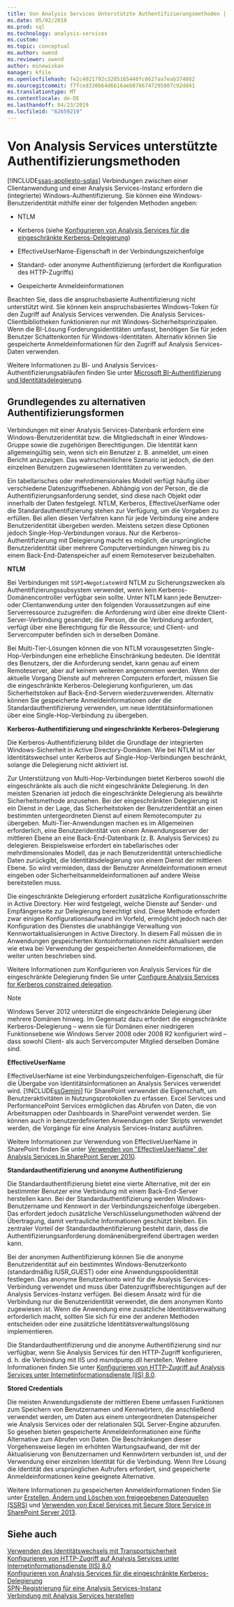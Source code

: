 ```yaml
---
title: Von Analysis Services Unterstützte Authentifizierungsmethoden | Microsoft-Dokumentation
ms.date: 05/02/2018
ms.prod: sql
ms.technology: analysis-services
ms.custom: ''
ms.topic: conceptual
ms.author: owend
ms.reviewer: owend
author: minewiskan
manager: kfile
ms.openlocfilehash: fe2c4021792c3285165440fc0627aa7eab374882
ms.sourcegitcommit: f7fced330b64d6616aeb8766747295807c92dd41
ms.translationtype: MT
ms.contentlocale: de-DE
ms.lasthandoff: 04/23/2019
ms.locfileid: "62659219"
---
```

# <a name="authentication-methodologies-supported-by-analysis-services"></a>Von Analysis Services unterstützte Authentifizierungsmethoden
[!INCLUDE[ssas-appliesto-sqlas](../../includes/ssas-appliesto-sqlas.md)]
  Verbindungen zwischen einer Clientanwendung und einer Analysis Services-Instanz erfordern die (integrierte) Windows-Authentifizierung. Sie können eine Windows-Benutzeridentität mithilfe einer der folgenden Methoden angeben:  
  
-   NTLM  
  
-   Kerberos (siehe [Konfigurieren von Analysis Services für die eingeschränkte Kerberos-Delegierung](../../analysis-services/instances/configure-analysis-services-for-kerberos-constrained-delegation.md))  
  
-   EffectiveUserName-Eigenschaft in der Verbindungszeichenfolge  
  
-   Standard- oder anonyme Authentifizierung (erfordert die Konfiguration des HTTP-Zugriffs)  
  
-   Gespeicherte Anmeldeinformationen  
  
 Beachten Sie, dass die anspruchsbasierte Authentifizierung nicht unterstützt wird. Sie können kein anspruchsbasiertes Windows-Token für den Zugriff auf Analysis Services verwenden. Die Analysis Services-Clientbibliotheken funktionieren nur mit Windows-Sicherheitsprinzipalen. Wenn die BI-Lösung Forderungsidentitäten umfasst, benötigen Sie für jeden Benutzer Schattenkonten für Windows-Identitäten. Alternativ können Sie gespeicherte Anmeldeinformationen für den Zugriff auf Analysis Services-Daten verwenden.  
  
 Weitere Informationen zu BI- und Analysis Services-Authentifizierungsabläufen finden Sie unter [Microsoft BI-Authentifizierung und Identitätsdelegierung](http://go.microsoft.com/fwlink/?LinkID=286576).  
  
##  <a name="bkmk_auth"></a> Grundlegendes zu alternativen Authentifizierungsformen  
 Verbindungen mit einer Analysis Services-Datenbank erfordern eine Windows-Benutzeridentität bzw. die Mitgliedschaft in einer Windows-Gruppe sowie die zugehörigen Berechtigungen. Die Identität kann allgemeingültig sein, wenn sich ein Benutzer z. B. anmeldet, um einen Bericht anzuzeigen. Das wahrscheinlichere Szenario ist jedoch, die den einzelnen Benutzern zugewiesenen Identitäten zu verwenden.  
  
 Ein tabellarisches oder mehrdimensionales Modell verfügt häufig über verschiedene Datenzugriffsebenen. Abhängig von der Person, die die Authentifizierungsanforderung sendet, sind diese nach Objekt oder innerhalb der Daten festgelegt. NTLM, Kerberos, EffectiveUserName oder die Standardauthentifizierung stehen zur Verfügung, um die Vorgaben zu erfüllen. Bei allen diesen Verfahren kann für jede Verbindung eine andere Benutzeridentität übergeben werden. Meistens setzen diese Optionen jedoch Single-Hop-Verbindungen voraus. Nur die Kerberos-Authentifizierung mit Delegierung macht es möglich, die ursprüngliche Benutzeridentität über mehrere Computerverbindungen hinweg bis zu einem Back-End-Datenspeicher auf einem Remoteserver beizubehalten.  
  
 **NTLM**  
  
 Bei Verbindungen mit `SSPI=Negotiate`wird NTLM zu Sicherungszwecken als Authentifizierungssubsystem verwendet, wenn kein Kerberos-Domänencontroller verfügbar sein sollte. Unter NTLM kann jede Benutzer- oder Clientanwendung unter den folgenden Voraussetzungen auf eine Serverressource zuzugreifen: die Anforderung wird über eine direkte Client-Server-Verbindung gesendet; die Person, die die Verbindung anfordert, verfügt über eine Berechtigung für die Ressource; und Client- und Servercomputer befinden sich in derselben Domäne.  
  
 Bei Multi-Tier-Lösungen können die von NTLM vorausgesetzten Single-Hop-Verbindungen eine erhebliche Einschränkung bedeuten. Die Identität des Benutzers, der die Anforderung sendet, kann genau auf einem Remoteserver, aber auf keinem weiteren angenommen werden. Wenn der aktuelle Vorgang Dienste auf mehreren Computern erfordert, müssen Sie die eingeschränkte Kerberos-Delegierung konfigurieren, um das Sicherheitstoken auf Back-End-Servern wiederzuverwenden. Alternativ können Sie gespeicherte Anmeldeinformationen oder die Standardauthentifizierung verwenden, um neue Identitätsinformationen über eine Single-Hop-Verbindung zu übergeben.  
  
 **Kerberos-Authentifizierung und eingeschränkte Kerberos-Delegierung**  
  
 Die Kerberos-Authentifizierung bildet die Grundlage der integrierten Windows-Sicherheit in Active Directory-Domänen. Wie bei NTLM ist der Identitätswechsel unter Kerberos auf Single-Hop-Verbindungen beschränkt, solange die Delegierung nicht aktiviert ist.  
  
 Zur Unterstützung von Multi-Hop-Verbindungen bietet Kerberos sowohl die eingeschränkte als auch die nicht eingeschränkte Delegierung. In den meisten Szenarien ist jedoch die eingeschränkte Delegierung als bewährte Sicherheitsmethode anzusehen. Bei der eingeschränkten Delegierung ist ein Dienst in der Lage, das Sicherheitstoken der Benutzeridentität an einen bestimmten untergeordneten Dienst auf einem Remotecomputer zu übergeben. Multi-Tier-Anwendungen machen es im Allgemeinen erforderlich, eine Benutzeridentität von einem Anwendungsserver der mittleren Ebene an eine Back-End-Datenbank (z. B. Analysis Services) zu delegieren. Beispielsweise erfordert ein tabellarisches oder mehrdimensionales Modell, das je nach Benutzeridentität unterschiedliche Daten zurückgibt, die Identitätsdelegierung von einem Dienst der mittleren Ebene. So wird vermieden, dass der Benutzer Anmeldeinformationen erneut eingeben oder Sicherheitsanmeldeinformationen auf andere Weise bereitstellen muss.  
  
 Die eingeschränkte Delegierung erfordert zusätzliche Konfigurationsschritte in Active Directory. Hier wird festgelegt, welche Dienste auf Sender- und Empfängerseite zur Delegierung berechtigt sind. Diese Methode erfordert zwar einigen Konfigurationsaufwand im Vorfeld, ermöglicht jedoch nach der Konfiguration des Dienstes die unabhängige Verwaltung von Kennwortaktualisierungen in Active Directory. In diesem Fall müssen die in Anwendungen gespeicherten Kontoinformationen nicht aktualisiert werden wie etwa bei Verwendung der gespeicherten Anmeldeinformationen, die weiter unten beschrieben sind.  
  
 Weitere Informationen zum Konfigurieren von Analysis Services für die eingeschränkte Delegierung finden Sie unter [Configure Analysis Services for Kerberos constrained delegation](../../analysis-services/instances/configure-analysis-services-for-kerberos-constrained-delegation.md).  
  
> [!NOTE]  
>  Windows Server 2012 unterstützt die eingeschränkte Delegierung über mehrere Domänen hinweg. Im Gegensatz dazu erfordert die eingeschränkte Kerberos-Delegierung – wenn sie für Domänen einer niedrigeren Funktionsebene wie Windows Server 2008 oder 2008 R2 konfiguriert wird – dass sowohl Client- als auch Servercomputer Mitglied derselben Domäne sind.  
  
 **EffectiveUserName**  
  
 EffectiveUserName ist eine Verbindungszeichenfolgen-Eigenschaft, die für die Übergabe von Identitätsinformationen an Analysis Services verwendet wird. [!INCLUDE[ssGemini](../../includes/ssgemini-md.md)] für SharePoint verwendet die Eigenschaft, um Benutzeraktivitäten in Nutzungsprotokollen zu erfassen. Excel Services und PerformancePoint Services ermöglichen das Abrufen von Daten, die von Arbeitsmappen oder Dashboards in SharePoint verwendet werden. Sie können auch in benutzerdefinierten Anwendungen oder Skripts verwendet werden, die Vorgänge für eine Analysis Services-Instanz ausführen.  
  
 Weitere Informationen zur Verwendung von EffectiveUserName in SharePoint finden Sie unter [Verwenden von "EffectiveUserName" der Analysis Services in SharePoint Server 2010](http://go.microsoft.com/fwlink/?LinkId=311905).  
  
 **Standardauthentifizierung und anonyme Authentifizierung**  
  
 Die Standardauthentifizierung bietet eine vierte Alternative, mit der ein bestimmter Benutzer eine Verbindung mit einem Back-End-Server herstellen kann. Bei der Standardauthentifizierung werden Windows-Benutzername und Kennwort in der Verbindungszeichenfolge übergeben. Das erfordert jedoch zusätzliche Verschlüsselungsmethoden während der Übertragung, damit vertrauliche Informationen geschützt bleiben. Ein zentraler Vorteil der Standardauthentifizierung besteht darin, dass die Authentifizierungsanforderung domänenübergreifend übertragen werden kann.  
  
 Bei der anonymen Authentifizierung können Sie die anonyme Benutzeridentität auf ein bestimmtes Windows-Benutzerkonto (standardmäßig IUSR_GUEST) oder eine Anwendungspoolidentität festlegen. Das anonyme Benutzerkonto wird für die Analysis Services-Verbindung verwendet und muss über Datenzugriffsberechtigungen auf der Analysis Services-Instanz verfügen. Bei diesem Ansatz wird für die Verbindung nur die Benutzeridentität verwendet, die dem anonymen Konto zugewiesen ist. Wenn die Anwendung eine zusätzliche Identitätsverwaltung erforderlich macht, sollten Sie sich für eine der anderen Methoden entscheiden oder eine zusätzliche Identitätsverwaltungslösung implementieren.  
  
 Die Standardauthentifizierung und die anonyme Authentifizierung sind nur verfügbar, wenn Sie Analysis Services für den HTTP-Zugriff konfigurieren, d. h. die Verbindung mit IIS und msmdpump.dll herstellen. Weitere Informationen finden Sie unter [Konfigurieren von HTTP-Zugriff auf Analysis Services unter Internetinformationsdienste &#40;IIS&#41; 8.0](../../analysis-services/instances/configure-http-access-to-analysis-services-on-iis-8-0.md).  
  
 **Stored Credentials**  
  
 Die meisten Anwendungsdienste der mittleren Ebene umfassen Funktionen zum Speichern von Benutzernamen und Kennwörtern, die anschließend verwendet werden, um Daten aus einem untergeordneten Datenspeicher wie Analysis Services oder der relationalen SQL Server-Engine abzurufen. So gesehen bieten gespeicherte Anmeldeinformationen eine fünfte Alternative zum Abrufen von Daten. Die Beschränkungen dieser Vorgehensweise liegen im erhöhten Wartungsaufwand, der mit der Aktualisierung von Benutzernamen und Kennwörtern verbunden ist, und der Verwendung einer einzelnen Identität für die Verbindung. Wenn Ihre Lösung die Identität des ursprünglichen Aufrufers erfordert, sind gespeicherte Anmeldeinformationen keine geeignete Alternative.  
  
 Weitere Informationen zu gespeicherten Anmeldeinformationen finden Sie unter [Erstellen, Ändern und Löschen von freigegebenen Datenquellen &#40;SSRS&#41;](../../reporting-services/report-data/create-modify-and-delete-shared-data-sources-ssrs.md) und [Verwenden von Excel Services mit Secure Store Service in SharePoint Server 2013](http://go.microsoft.com/fwlink/?LinkID=309869).  
  
## <a name="see-also"></a>Siehe auch  
 [Verwenden des Identitätswechsels mit Transportsicherheit](http://go.microsoft.com/fwlink/?LinkId=311727)   
 [Konfigurieren von HTTP-Zugriff auf Analysis Services unter Internetinformationsdienste &#40;IIS&#41; 8.0](../../analysis-services/instances/configure-http-access-to-analysis-services-on-iis-8-0.md)   
 [Konfigurieren von Analysis Services für die eingeschränkte Kerberos-Delegierung](../../analysis-services/instances/configure-analysis-services-for-kerberos-constrained-delegation.md)   
 [SPN-Registrierung für eine Analysis Services-Instanz](../../analysis-services/instances/spn-registration-for-an-analysis-services-instance.md)   
 [Verbindung mit Analysis Services herstellen](../../analysis-services/instances/connect-to-analysis-services.md)  
  
  
